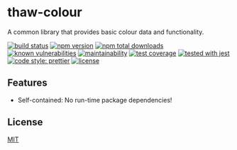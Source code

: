 # thaw-colour
A common library that provides basic colour data and functionality.

[![build status](https://secure.travis-ci.org/tom-weatherhead/thaw-colour.svg)](https://travis-ci.org/tom-weatherhead/thaw-colour)
[![npm version](https://img.shields.io/npm/v/thaw-colour.svg)](https://www.npmjs.com/package/thaw-colour)
[![npm total downloads](https://img.shields.io/npm/dt/thaw-colour.svg)](https://www.npmjs.com/package/thaw-colour)
[![known vulnerabilities](https://snyk.io/test/github/tom-weatherhead/thaw-colour/badge.svg?targetFile=package.json&package-lock.json)](https://snyk.io/test/github/tom-weatherhead/thaw-colour?targetFile=package.json&package-lock.json)
[![maintainability](https://api.codeclimate.com/v1/badges/0123456789abcdef0123/maintainability)](https://codeclimate.com/github/tom-weatherhead/thaw-colour/maintainability)
[![test coverage](https://api.codeclimate.com/v1/badges/0123456789abcdef0123/test_coverage)](https://codeclimate.com/github/tom-weatherhead/thaw-colour/test_coverage)
[![tested with jest](https://img.shields.io/badge/tested_with-jest-99424f.svg)](https://github.com/facebook/jest)
[![code style: prettier](https://img.shields.io/badge/code_style-prettier-ff69b4.svg?style=flat-square)](https://github.com/prettier/prettier)
[![license](https://img.shields.io/github/license/mashape/apistatus.svg)](https://github.com/tom-weatherhead/thaw-colour/blob/master/LICENSE)

<!-- [![jest](https://jestjs.io/img/jest-badge.svg)](https://github.com/facebook/jest) -->

## Features

- Self-contained: No run-time package dependencies!

## License
[MIT](https://choosealicense.com/licenses/mit/)
